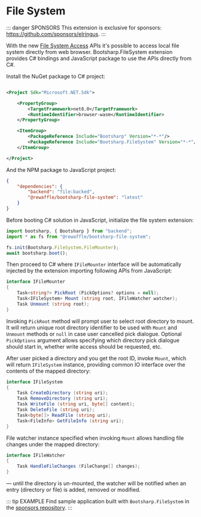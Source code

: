 # File System

::: danger SPONSORS
This extension is exclusive for sponsors: https://github.com/sponsors/elringus.
:::

With the new [File System Access](https://developer.mozilla.org/en-US/docs/Web/API/File_System_API) APIs it's possible to access local file system directly from web browser. Bootsharp.FileSystem extension provides C# bindings and JavaScript package to use the APIs directly from C#.

Install the NuGet package to C# project:

```xml

<Project Sdk="Microsoft.NET.Sdk">

    <PropertyGroup>
        <TargetFramework>net8.0</TargetFramework>
        <RuntimeIdentifier>browser-wasm</RuntimeIdentifier>
    </PropertyGroup>

    <ItemGroup>
        <PackageReference Include="Bootsharp" Version="*-*"/>
        <PackageReference Include="Bootsharp.FileSystem" Version="*-*"/>
    </ItemGroup>

</Project>
```

And the NPM package to JavaScript project:

```json
{
    "dependencies": {
        "backend": "file:backed",
        "@rewaffle/bootsharp-file-system": "latest"
    }
}
```

Before booting C# solution in JavaScript, initialize the file system extension:

```ts
import bootsharp, { Bootsharp } from "backend";
import * as fs from "@rewaffle/bootsharp-file-system";

fs.init(Bootsharp.FileSystem.FileMounter);
await bootsharp.boot();
```

Then proceed to C# where `IFileMounter` interface will be automatically injected by the extension importing following APIs from JavaScript:

```csharp
interface IFileMounter
{
    Task<string?> PickRoot (PickOptions? options = null);
    Task<IFileSystem> Mount (string root, IFileWatcher watcher);
    Task Unmount (string root);
}
```

Invoking `PickRoot` method will prompt user to select root directory to mount. It will return unique root directory identifier to be used with `Mount` and `Unmount` methods or `null` in case user cancelled pick dialogue. Optional `PickOptions` argument allows specifying which directory pick dialogue should start in, whether write access should be requested, etc.

After user picked a directory and you get the root ID, invoke `Mount`, which will return `IFileSystem` instance, providing common IO interface over the contents of the mapped directory:

```csharp
interface IFileSystem
{
    Task CreateDirectory (string uri);
    Task RemoveDirectory (string uri);
    Task WriteFile (string uri, byte[] content);
    Task DeleteFile (string uri);
    Task<byte[]> ReadFile (string uri);
    Task<FileInfo> GetFileInfo (string uri);
}
```

File watcher instance specified when invoking `Mount` allows handling file changes under the mapped directory:

```csharp
interface IFileWatcher
{
    Task HandleFileChanges (FileChange[] changes);
}
```

— until the directory is un-mounted, the watcher will be notified when an entry (directory or file) is added, removed or modified.

::: tip EXAMPLE
Find sample application built with `Bootsharp.FileSystem` in the [sponsors repository](https://github.com/rewaffle/extra).
:::
